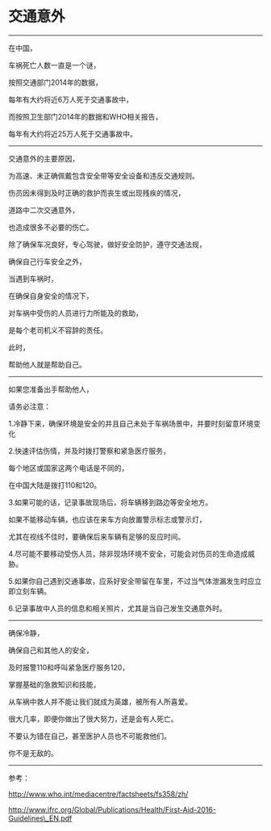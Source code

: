 # 交通意外

---

在中国，

车祸死亡人数一直是一个谜，

按照交通部门2014年的数据，

每年有大约将近6万人死于交通事故中，

而按照卫生部门2014年的数据和WHO相关报告，

每年有大约将近25万人死于交通事故中。



---

交通意外的主要原因，

为高速、未正确佩戴包含安全带等安全设备和违反交通规则。

伤员因未得到及时正确的救护而丧生或出现残疾的情况，

道路中二次交通意外，

也造成很多不必要的伤亡。



除了确保车况良好，专心驾驶，做好安全防护，遵守交通法规，

确保自己行车安全之外，

当遇到车祸时，

在确保自身安全的情况下，

对车祸中受伤的人员进行力所能及的救助，

是每个老司机义不容辞的责任。

此时，

帮助他人就是帮助自己。



---

如果您准备出手帮助他人，

请务必注意：

1.冷静下来，确保环境是安全的并且自己未处于车祸场景中，并要时刻留意环境变化

2.快速评估伤情，并及时拨打警察和紧急医疗服务，

每个地区或国家这两个电话是不同的，

在中国大陆是拨打110和120。

3.如果可能的话，记录事故现场后，将车辆移到路边等安全地方。

如果不能移动车辆，也应该在来车方向放置警示标志或警示灯，

尤其在视线不佳时，要确保后来车辆有足够的反应时间。

4.尽可能不要移动受伤人员，除非现场环境不安全，可能会对伤员的生命造成威胁。

5.如果你自己遇到交通事故，应系好安全带留在车里，不过当气体泄漏发生时应立即立刻车辆。

6.记录事故中人员的信息和相关照片，尤其是当自己发生交通意外时。



---

确保冷静，

确保自己和其他人的安全，

及时报警110和呼叫紧急医疗服务120，

掌握基础的急救知识和技能，

从车祸中救人并不能让我们就成为英雄，被所有人所喜爱。

很大几率，即便你做出了很大努力，还是会有人死亡。

不要认为错在自己，甚至医护人员也不可能救他们。

你不是无敌的。



---

参考：

http://www.who.int/mediacentre/factsheets/fs358/zh/

http://www.ifrc.org/Global/Publications/Health/First-Aid-2016-Guidelines\_EN.pdf

